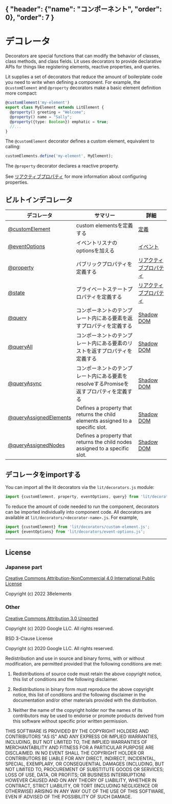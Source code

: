 { "header": {"name": "コンポーネント", "order": 0}, "order": 7 }
---
# デコレータ

Decorators are special functions that can modify the behavior of classes, class methods, and class fields.
Lit uses decorators to provide declarative APIs for things like registering elements, reactive properties, and queries.

Lit supplies a set of decorators that reduce the amount of boilerplate code you need to write when defining a component. For example, the `@customElement` and `@property` decorators make a basic element definition more compact:

```ts
@customElement('my-element')
export class MyElement extends LitElement {
  @property() greeting = "Welcome";
  @property() name = "Sally";
  @property({type: Boolean}) emphatic = true;
  //...
}
```

The `@customElement` decorator defines a custom element, equivalent to calling:

```js
customElements.define('my-element', MyElement);
```

The `@property` decorator declares a reactive property.

See [リアクティブプロパティ](https://japanese-document.github.io/lit/components-properties.html) for more information about configuring properties.

## ビルトインデコレータ

| デコレータ | サマリー | 詳細 |
|-----------|---------|--------------|
| [@customElement](https://lit.dev/docs/api/decorators/#customElement) | custom elementsを定義する | [定義](https://japanese-document.github.io/lit/components-defining.html) |
| [@eventOptions](https://lit.dev/docs/api/decorators/#eventOptions) | イベントリスナのoptionsを加える | [イベント](https://japanese-document.github.io/lit/components-events.html#イベントリスナのオプションを設定する) |
| [@property](https://lit.dev/docs/api/decorators/#property) | パブリックプロパティを定義する | [リアクティブプロパティ](https://japanese-document.github.io/lit/components-properties.html#デコレータでプロパティを設定する) |
| [@state](https://lit.dev/docs/api/decorators/#state) | プライベートステートプロパティを定義する | [リアクティブプロパティ](https://japanese-document.github.io/lit/components-properties.html#インターナルリアクティブステート) |
| [@query](https://lit.dev/docs/api/decorators/#query) | コンポーネントのテンプレート内にある要素を返すプロパティを定義する | [Shadow DOM](https://japanese-document.github.io/lit/components-shadow-dom.html#_query) |
| [@queryAll](https://lit.dev/docs/api/decorators/#queryAll) | コンポーネントのテンプレート内にある要素のリストを返すプロパティを定義する | [Shadow DOM](https://japanese-document.github.io/lit/components-shadow-dom.html#_queryAll) |
| [@queryAsync](https://lit.dev/docs/api/decorators/#queryAsync) | コンポーネントのテンプレート内にある要素をresolveするPromiseを返すプロパティを定義する | [Shadow DOM](https://japanese-document.github.io/lit/components-shadow-dom.html#_queryAsync) |
| [@queryAssignedElements](https://lit.dev/docs/api/decorators/#queryAssignedElements) | Defines a property that returns the child elements assigned to a specific slot. | [Shadow DOM](https://japanese-document.github.io/lit/components-shadow-dom.html#_queryAssignedElements) |
| [@queryAssignedNodes](https://lit.dev/docs/api/decorators/#queryAssignedNodes) | Defines a property that returns the child nodes assigned to a specific slot. | [Shadow DOM](https://japanese-document.github.io/lit/components-shadow-dom.html#_queryAssignedNodes) |

## デコレータをimportする

You can import all the lit decorators via the `lit/decorators.js` module:

```ts
import {customElement, property, eventOptions, query} from 'lit/decorators.js';
```

To reduce the amount of code needed to run the component, decorators can be imported individually into component code. All decorators are available at `lit/decorators/<decorator-name>.js`. For example,

```ts
import {customElement} from 'lit/decorators/custom-element.js';
import {eventOptions} from 'lit/decorators/event-options.js';
```

---

## License

### Japanese part

[Creative Commons Attribution-NonCommercial 4.0 International Public License](https://creativecommons.org/licenses/by-nc/4.0/legalcode)

Copyright (c) 2022 38elements

### Other

[Creative Commons Attribution 3.0 Unported](https://creativecommons.org/licenses/by/3.0/deed.en)

Copyright (c) 2020 Google LLC. All rights reserved.

BSD 3-Clause License

Copyright (c) 2020 Google LLC. All rights reserved.

Redistribution and use in source and binary forms, with or without
modification, are permitted provided that the following conditions are met:

1. Redistributions of source code must retain the above copyright notice, this
   list of conditions and the following disclaimer.

2. Redistributions in binary form must reproduce the above copyright notice,
   this list of conditions and the following disclaimer in the documentation
   and/or other materials provided with the distribution.

3. Neither the name of the copyright holder nor the names of its
   contributors may be used to endorse or promote products derived from
   this software without specific prior written permission.

THIS SOFTWARE IS PROVIDED BY THE COPYRIGHT HOLDERS AND CONTRIBUTORS "AS IS"
AND ANY EXPRESS OR IMPLIED WARRANTIES, INCLUDING, BUT NOT LIMITED TO, THE
IMPLIED WARRANTIES OF MERCHANTABILITY AND FITNESS FOR A PARTICULAR PURPOSE ARE
DISCLAIMED. IN NO EVENT SHALL THE COPYRIGHT HOLDER OR CONTRIBUTORS BE LIABLE
FOR ANY DIRECT, INDIRECT, INCIDENTAL, SPECIAL, EXEMPLARY, OR CONSEQUENTIAL
DAMAGES (INCLUDING, BUT NOT LIMITED TO, PROCUREMENT OF SUBSTITUTE GOODS OR
SERVICES; LOSS OF USE, DATA, OR PROFITS; OR BUSINESS INTERRUPTION) HOWEVER
CAUSED AND ON ANY THEORY OF LIABILITY, WHETHER IN CONTRACT, STRICT LIABILITY,
OR TORT (INCLUDING NEGLIGENCE OR OTHERWISE) ARISING IN ANY WAY OUT OF THE USE
OF THIS SOFTWARE, EVEN IF ADVISED OF THE POSSIBILITY OF SUCH DAMAGE.